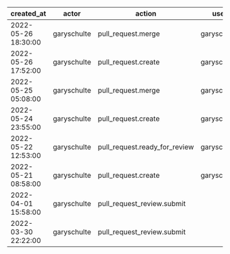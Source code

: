 |          created_at | actor       | action                        | user        | repo                    |
| ------------------- | ----------- | ----------------------------- | ----------- | ----------------------- |
| 2022-05-26 18:30:00 | garyschulte | pull_request.merge            | garyschulte | hyperledger/besu-native |
| 2022-05-26 17:52:00 | garyschulte | pull_request.create           | garyschulte | hyperledger/besu-native |
| 2022-05-25 05:08:00 | garyschulte | pull_request.merge            | garyschulte | hyperledger/besu-native |
| 2022-05-24 23:55:00 | garyschulte | pull_request.create           | garyschulte | hyperledger/besu-native |
| 2022-05-22 12:53:00 | garyschulte | pull_request.ready_for_review | garyschulte | hyperledger/besu-native |
| 2022-05-21 08:58:00 | garyschulte | pull_request.create           | garyschulte | hyperledger/besu-native |
| 2022-04-01 15:58:00 | garyschulte | pull_request_review.submit    |             | hyperledger/besu-native |
| 2022-03-30 22:22:00 | garyschulte | pull_request_review.submit    |             | hyperledger/besu-native |
